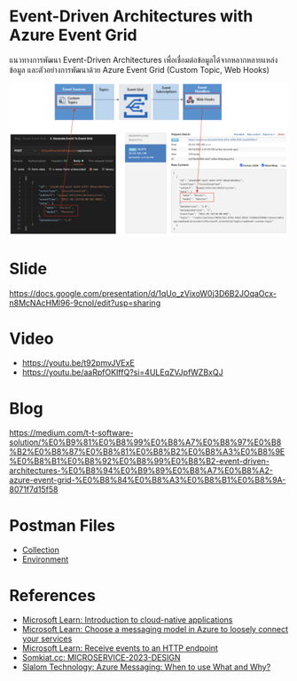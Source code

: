 # Event-Driven Architectures with Azure Event Grid
แนวทางการพัฒนา Event-Driven Architectures เพื่อเชื่อมต่อข้อมูลได้จากหลากหลายแหล่งข้อมูล และตัวอย่างการพัฒนาด้วย Azure Event Grid (Custom Topic, Web Hooks)

![](./Images/EventGrid.jpg)

# Slide
https://docs.google.com/presentation/d/1qUo_zVixoW0j3D6B2JOqaOcx-n8McNAcHMl96-9cnoI/edit?usp=sharing

# Video
- https://youtu.be/t92pmvJVExE
- https://youtu.be/aaRpfOKIffQ?si=4ULEqZVJpfWZBxQJ

# Blog
https://medium.com/t-t-software-solution/%E0%B9%81%E0%B8%99%E0%B8%A7%E0%B8%97%E0%B8%B2%E0%B8%87%E0%B8%81%E0%B8%B2%E0%B8%A3%E0%B8%9E%E0%B8%B1%E0%B8%92%E0%B8%99%E0%B8%B2-event-driven-architectures-%E0%B8%94%E0%B9%89%E0%B8%A7%E0%B8%A2-azure-event-grid-%E0%B8%84%E0%B8%A3%E0%B8%B1%E0%B8%9A-8071f7d15f58

# Postman Files
- [Collection](./Postman/Blog%20-%20Azure%20Event%20Grid.postman_collection.json)
- [Environment](./Postman/Blog%20-%20Azure%20Event%20Grid.postman_environment.json)

# References
- [Microsoft Learn: Introduction to cloud-native applications](https://learn.microsoft.com/en-us/dotnet/architecture/cloud-native/introduction)
- [Microsoft Learn: Choose a messaging model in Azure to loosely connect your services](https://learn.microsoft.com/en-us/training/modules/choose-a-messaging-model-in-azure-to-connect-your-services/)
- [Microsoft Learn: Receive events to an HTTP endpoint
](https://docs.microsoft.com/th-th/azure/event-grid/receive-events )
- [Somkiat.cc: MICROSERVICE-2023-DESIGN](https://github.com/up1/course_microservices-3-days/blob/master/slide/MICROSERVICE-2023-DESIGN.pdf)
- [Slalom Technology: Azure Messaging: When to use What and Why?](https://medium.com/slalom-technology/azure-messaging-when-to-use-what-and-why-post-3-8a914ec74822)